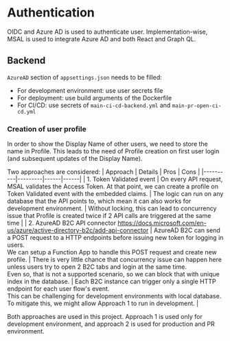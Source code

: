 # Authentication

OIDC and Azure AD is used to authenticate user. Implementation-wise, MSAL is used to integrate Azure AD and both React and Graph QL.

## Backend

`AzureAD` section of `appsettings.json` needs to be filled:
- For development environment: use user secrets file
- For deployment: use build arguments of the Dockerfile
- For CI/CD: use secrets of `main-ci-cd-backend.yml` and `main-pr-open-ci-cd.yml`

### Creation of user profile

In order to show the Display Name of other users, we need to store the name in Profile. This leads to the need of Profile creation on first user login (and subsequent updates of the Display Name).

Two approaches are considered:
| Approach | Details | Pros | Cons |
|----------|---------|------|------|
| 1. Token Validated event | On every API request, MSAL validates the Access Token. At that point, we can create a profile on Token Validated event with the embedded claims. | The logic can run on any database that the API points to, which mean it can also works for development environment. | Without locking, this can lead to concurrency issue that Profile is created twice if 2 API calls are triggered at the same time |
| 2. AzureAD B2C API connector https://docs.microsoft.com/en-us/azure/active-directory-b2c/add-api-connector | AzureAD B2C can send a POST request to a HTTP endpoints before issuing new token for logging in users.<br />We can setup a Function App to handle this POST request and create new profile. | There is very little chance that concurrency issue can happen here unless users try to open 2 B2C tabs and login at the same time.<br />Even so, that is not a supported scenario, so we can block that with unique index in the database. | Each B2C instance can trigger only a single HTTP endpoint for each user flow's event.<br />This can be challenging for development environments with local database.<br />To mitigate this, we might allow Approach 1 to run in development. |

Both approaches are used in this project. Approach 1 is used only for development environment, and approach 2 is used for production and PR environment.
